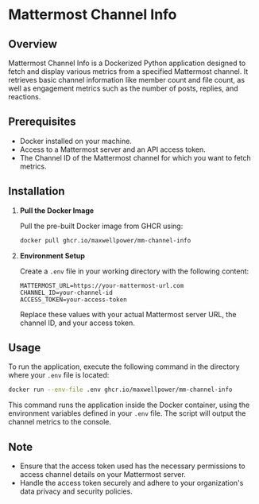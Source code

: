 # Mattermost Channel Info

## Overview
Mattermost Channel Info is a Dockerized Python application designed to fetch and display various metrics from a specified Mattermost channel. It retrieves basic channel information like member count and file count, as well as engagement metrics such as the number of posts, replies, and reactions.

## Prerequisites
- Docker installed on your machine.
- Access to a Mattermost server and an API access token.
- The Channel ID of the Mattermost channel for which you want to fetch metrics.

## Installation

1. **Pull the Docker Image**

   Pull the pre-built Docker image from GHCR using:
   ```bash
   docker pull ghcr.io/maxwellpower/mm-channel-info
   ```

2. **Environment Setup**

   Create a `.env` file in your working directory with the following content:
   ```
   MATTERMOST_URL=https://your-mattermost-url.com
   CHANNEL_ID=your-channel-id
   ACCESS_TOKEN=your-access-token
   ```
   Replace these values with your actual Mattermost server URL, the channel ID, and your access token.

## Usage

To run the application, execute the following command in the directory where your `.env` file is located:
```bash
docker run --env-file .env ghcr.io/maxwellpower/mm-channel-info
```

This command runs the application inside the Docker container, using the environment variables defined in your `.env` file. The script will output the channel metrics to the console.

## Note

- Ensure that the access token used has the necessary permissions to access channel details on your Mattermost server.
- Handle the access token securely and adhere to your organization's data privacy and security policies.
